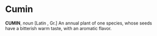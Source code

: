 # Cumin

**CUMIN**, _noun_ \[Latin , Gr.\] An annual plant of one species, whose seeds have a bitterish warm taste, with an aromatic flavor.
